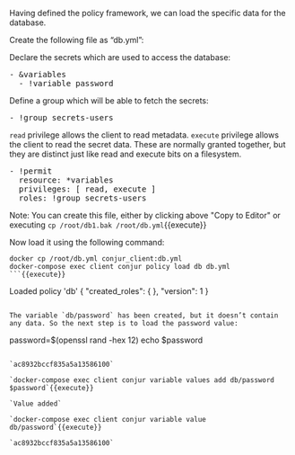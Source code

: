 Having defined the policy framework, we can load the specific data for the database.

Create the following file as “db.yml”:

Declare the secrets which are used to access the database:
<pre class="file" data-filename="db.yml" data-target="replace">- &variables
  - !variable password
</pre>

Define a group which will be able to fetch the secrets:
<pre class="file" data-filename="db.yml">
- !group secrets-users
</pre>

`read` privilege allows the client to read metadata.
`execute` privilege allows the client to read the secret data.
These are normally granted together, but they are distinct just like read and execute bits on a filesystem.

<pre class="file" data-filename="db.yml">
- !permit
  resource: *variables
  privileges: [ read, execute ]
  roles: !group secrets-users
</pre>


Note: You can create this file, either by clicking above "Copy to Editor" or executing `cp /root/db1.bak /root/db.yml`{{execute}}

Now load it using the following command:

```
docker cp /root/db.yml conjur_client:db.yml
docker-compose exec client conjur policy load db db.yml
```{{execute}}

```
Loaded policy 'db'
{
  "created_roles": {
  },
  "version": 1
}
```

The variable `db/password` has been created, but it doesn’t contain any data. So the next step is to load the password value:

```
password=$(openssl rand -hex 12)
echo $password
```{{execute}}

`ac8932bccf835a5a13586100`

`docker-compose exec client conjur variable values add db/password $password`{{execute}}

`Value added`

`docker-compose exec client conjur variable value db/password`{{execute}}

`ac8932bccf835a5a13586100`
